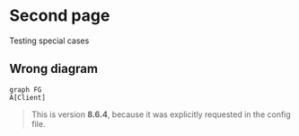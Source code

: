 # Second page
Testing special cases

## Wrong diagram

```mermaid
graph FG
A[Client] 
```

> This is version **8.6.4**, 
> because it was explicitly requested in the config file.


